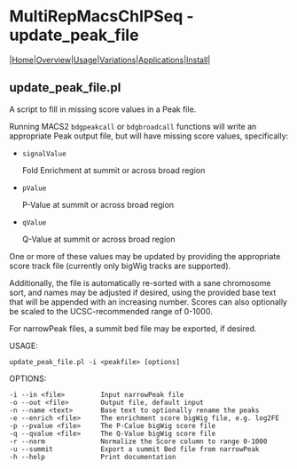 # MultiRepMacsChIPSeq - update\_peak\_file

|[Home](Readme.md)|[Overview](Overview.md)|[Usage](Usage.md)|[Variations](Variations.md)|[Applications](applications.md)|[Install](Install.md)|

## update\_peak\_file.pl

A script to fill in missing score values in a Peak file.

Running MACS2 `bdgpeakcall` or `bdgbroadcall` functions will write an
appropriate Peak output file, but will have missing score values,
specifically: 

- `signalValue`

	Fold Enrichment at summit or across broad region

- `pValue`

	P-Value at summit or across broad region

- `qValue`

	Q-Value at summit or across broad region 

One or more of these values may be updated by providing the appropriate 
score track file (currently only bigWig tracks are supported). 

Additionally, the file is automatically re-sorted with a sane chromosome 
sort, and names may be adjusted if desired, using the provided base text
that will be appended with an increasing number. Scores can also optionally 
be scaled to the UCSC-recommended range of 0-1000. 

For narrowPeak files, a summit bed file may be exported, if desired.

USAGE:

    update_peak_file.pl -i <peakfile> [options]

OPTIONS:

    -i --in <file>         Input narrowPeak file
    -o --out <file>        Output file, default input
    -n --name <text>       Base text to optionally rename the peaks
    -e --enrich <file>     The enrichment score bigWig file, e.g. log2FE
    -p --pvalue <file>     The P-Calue bigWig score file
    -q --qvalue <file>     The Q-Value bigWig score file
    -r --norm              Normalize the Score column to range 0-1000
    -u --summit            Export a summit Bed file from narrowPeak
    -h --help              Print documentation



